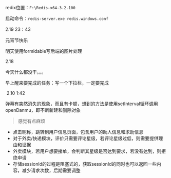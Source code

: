 





redix位置：`F:\Redis-x64-3.2.100` 

启动命令：`redis-server.exe redis.windows.conf`



2.19	23：43

元宵节快乐

明天使用formidable写后端的图片处理

2.18

今天什么都没干。。。

早上醒来要完成的任务：写一个下拉栏，一定要完成

​								2.10 1:42

弹幕有突然消失的现象，而且有卡顿，想到的方法是使用setInterval循环调用openDanmu，即不断新建和删除对象

> 感觉有点麻烦





- 点击昵称，跳转到用户信息页面，包含用户的助人信息和求助信息
- 对于外卖/快递模块，评价只需要评论星级，若评论星级过低，则需要提供理由和证据
- 外卖模块，若用户想要接单，会判断其星级是否达到要求，若没有达到，则拒绝申请
- 存储sessionId的过程是阻塞式的，获取sessionId的同时也可以返回一些内容，减少请求次数，后期需要调整
